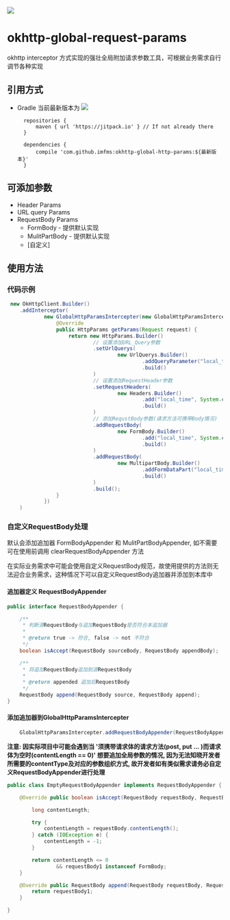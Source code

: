 [![](https://jitpack.io/v/imfms/okhttp-global-http-params.svg)](https://jitpack.io/#imfms/okhttp-global-http-params)


# okhttp-global-request-params

okhttp interceptor 方式实现的强壮全局附加请求参数工具，可根据业务需求自行调节各种实现

## 引用方式

- Gradle 当前最新版本为 [![](https://jitpack.io/v/imfms/okhttp-global-http-params.svg)](https://jitpack.io/#imfms/okhttp-global-http-params)


        repositories {
            maven { url 'https://jitpack.io' } // If not already there
        }
        
        dependencies {
            compile 'com.github.imfms:okhttp-global-http-params:${最新版本}'
        }

## 可添加参数
- Header Params
- URL query Params
- RequestBody Params
    - FormBody - 提供默认实现
    - MulitPartBody - 提供默认实现
    - [自定义]
    
## 使用方法

### 代码示例

~~~java
 new OkHttpClient.Builder()
    .addInterceptor(
            new GlobalHttpParamsIntercepter(new GlobalHttpParamsIntercepter.OnNeedHttpParams() {
                @Override
                public HttpParams getParams(Request request) {
                    return new HttpParams.Builder()
                            // 设置添加URL_Query参数
                            .setUrlQuerys(
                                    new UrlQuerys.Builder()
                                            .addQueryParameter("local_time", System.currentTimeMillis() + "")
                                            .build()
                            )
                            // 设置添加RequestHeader参数
                            .setRequestHeaders(
                                    new Headers.Builder()
                                            .add("local_time", System.currentTimeMillis() + "")
                                            .build()
                            )
                            // 添加RequstBody参数(请求方法可携带Body情况)
                            .addRequestBody(
                                    new FormBody.Builder()
                                            .add("local_time", System.currentTimeMillis() + "")
                                            .build()
                            )
                            .addRequestBody(
                                    new MultipartBody.Builder()
                                            .addFormDataPart("local_time", System.currentTimeMillis() + "")
                                            .build()
                            )
                            .build();
                }
            })
    )
~~~


### 自定义RequestBody处理

默认会添加追加器 FormBodyAppender 和 MulitPartBodyAppender, 如不需要可在使用前调用 clearRequestBodyAppender 方法

在实际业务需求中可能会使用自定义RequestBody规范，故使用提供的方法则无法迎合业务需求，这种情况下可以自定义RequestBody追加器并添加到本库中

#### 追加器定义 RequestBodyAppender
~~~java
public interface RequestBodyAppender {

    /**
     * 判断源RequestBody与追加RequestBody是否符合本追加器
     *
     * @return true -> 符合, false -> not 不符合
     */
    boolean isAccept(RequestBody sourceBody, RequestBody appendBody);

    /**
     * 将追加RequestBody追加到源RequestBody
     *
     * @return appended 追加后RequestBody
     */
    RequestBody append(RequestBody source, RequestBody append);
}
~~~

#### 添加追加器到GlobalHttpParamsIntercepter
~~~java
    GlobalHttpParamsIntercepter.addRequestBodyAppender(RequestBodyAppender appender);
~~~

**注意: 因实际项目中可能会遇到当 '须携带请求体的请求方法(post, put ... )而请求体为空时(contentLength == 0)' 想要追加全局参数的情况, 因为无法知晓开发者所需要的contentType及对应的参数组织方式, 故开发者如有类似需求请务必自定义RequestBodyAppender进行处理**

~~~java
public class EmptyRequestBodyAppender implements RequestBodyAppender {

    @Override public boolean isAccept(RequestBody requestBody, RequestBody requestBody1) {

        long contentLength;

        try {
            contentLength = requestBody.contentLength();
        } catch (IOException e) {
            contentLength = -1;
        }

        return contentLength <= 0
                && requestBody1 instanceof FormBody;
    }

    @Override public RequestBody append(RequestBody requestBody, RequestBody requestBody1) {
        return requestBody1;
    }

}
~~~